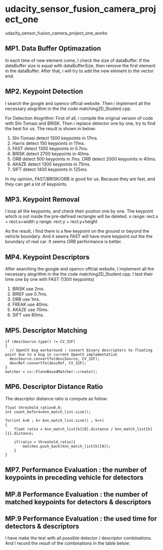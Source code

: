 # udacity_sensor_fusion_camera_project_one
udacity_sensor_fusion_camera_project_one_works

## MP1. Data Buffer Optimazation
In each time of new element come, I check the size of dataBuffer.
If the dataBuffer size is equal with dataBufferSize, then remove the first element in the dataBuffer.
After that, i will try to add the new element to the vector end.

## MP2. Keypoint Detection
I search the google and opencv offcial website. Then i implement all the necessary alogrithm in the the code matching2D_Student.cpp.

For Detection Alogrithm:
First of all, i compile the original version of code with Shi-Tomasi and BRISK.
Then i replace detector one by one, try to find the best for us.
The result is shown in below:
1. Shi-Tomasi detect 1300 keypoints in 17ms.
2. Harris detect 150 keypoints in 17ms. 
3. FAST detect 1300 keypoints in 0.7ms.
4. BRISK detect 2700 keypoints in 40ms.
5. ORB detect 500 keypoints in 7ms. ORB detect 2000 keypoints in 40ms.
6. AKAZE detect 1300 keypoints in 75ms.
7. SIFT detect 1400 keypoints in 125ms.

In my opinion, FAST/BRISK/ORB is good for us. Because they are fast, and they can get a lot of keypoints.

## MP3. Keypoint Removal
I loop all the keypoints, and check their postion one by one.
The keypoint which is not inside the pre-defined rectangle will be deleted.
    x range: rect.x + rect.x+width
    y range: rect.y + rect.y+height

As the result, i find there is a few keypoint on the ground or beyond the vehicle boundary.
And it seems FAST will have more keypoint out the the boundary of real car.
It seems ORB performance is better.

## MP4. Keypoint Descriptors
After searching the google and opencv offcial website, I implement all the necessary alogrithm in the the code matching2D_Student.cpp.
I test their time one by one with FAST (1300 keypoints)
1. BRISK use 2ms.
2. BRIEF use 0.7ms.
3. ORB use 1ms.
4. FREAK use 40ms.
5. AKAZE use 70ms.
6. SIFT use 80ms.

## MP5. Descriptor Matching

    if (descSource.type() != CV_32F)
    {
      // OpenCV bug workaround : convert binary descriptors to floating point due to a bug in current OpenCV implementation
      descSource.convertTo(descSource, CV_32F);
      descRef.convertTo(descRef, CV_32F);
    }
    matcher = cv::FlannBasedMatcher::create();

## MP6. Descriptor Distance Ratio
The descriptor distance ratio is compute as follow:

    float threshold_ratio=0.8;
    int count_before=knn_match_list.size();

    for(int k=0 ; k< knn_match_list.size() ; k++)
    {
        float ratio = knn_match_list[k][0].distance / knn_match_list[k][1].distance;

        if(ratio < threshold_ratio){
            matches.push_back(knn_match_list[k][0]);
        }
    }

## MP7. Performance Evaluation : the number of keypoints in preceding vehicle for detectors
## MP.8 Performance Evaluation : the number of matched keypoints for detectors & descriptors
## MP.9 Performance Evaluation : the used time for detectors & descriptors

I have make the test with all possible detector / descriptor combinations.
And I record the result of the combinations in the table below:





